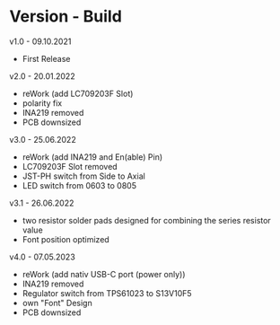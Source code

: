 # Version - Build
v1.0 - 09.10.2021
- First Release

v2.0 - 20.01.2022
- reWork (add LC709203F Slot)
- polarity fix
- INA219 removed
- PCB downsized

v3.0 - 25.06.2022
- reWork (add INA219 and En(able) Pin)
- LC709203F Slot removed
- JST-PH switch from Side to Axial
- LED switch from 0603 to 0805

v3.1 - 26.06.2022
- two resistor solder pads designed for combining the series resistor value
- Font position optimized

v4.0 - 07.05.2023
- reWork (add nativ USB-C port (power only))
- INA219 removed
- Regulator switch from TPS61023 to S13V10F5
- own "Font" Design
- PCB downsized
